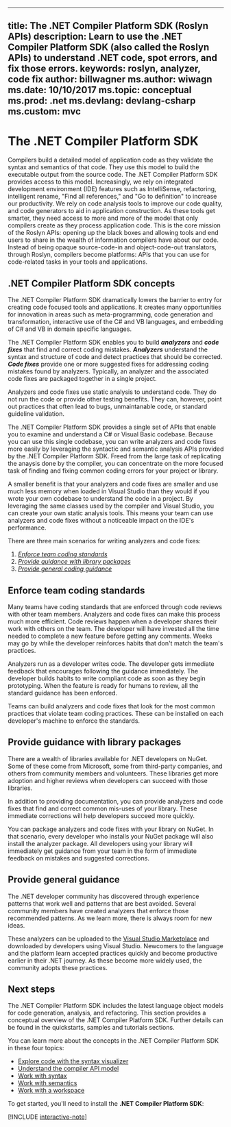 
---
title: The .NET Compiler Platform SDK (Roslyn APIs)
description: Learn to use the .NET Compiler Platform SDK (also called the Roslyn APIs) to understand .NET code, spot errors, and fix those errors.
keywords: roslyn, analyzer, code fix
author: billwagner
ms.author: wiwagn
ms.date: 10/10/2017
ms.topic: conceptual
ms.prod: .net
ms.devlang: devlang-csharp
ms.custom: mvc
---

# The .NET Compiler Platform SDK

Compilers build a detailed model of application code as they validate the
syntax and semantics of that code. They use this model to build the
executable output from the source code. The .NET Compiler Platform SDK provides
access to this model. Increasingly, we rely on integrated
development environment (IDE) features such as IntelliSense, refactoring,
intelligent rename, "Find all references," and "Go to definition" to
increase our productivity. We rely on code analysis tools to improve our
code quality, and code generators to aid in application construction. As
these tools get smarter, they need access to more and more of the model
that only compilers create as they process application code. This is the core mission of
the Roslyn APIs: opening up the black boxes and allowing tools and end
users to share in the wealth of information compilers have about our code.
Instead of being opaque source-code-in and object-code-out translators,
through Roslyn, compilers become platforms: APIs that you can use for
code-related tasks in your tools and applications.

## .NET Compiler Platform SDK concepts

The .NET Compiler Platform SDK dramatically lowers the barrier
to entry for creating code focused tools and applications. It creates many
opportunities for innovation in areas such as meta-programming, code
generation and transformation, interactive use of the C# and VB languages,
and embedding of C# and VB in domain specific languages.

The .NET Compiler Platform SDK enables you to build ***analyzers*** and 
***code fixes*** that find and correct coding mistakes. ***Analyzers***
understand the syntax and structure of code and detect practices that
should be corrected. ***Code fixes*** provide one or more suggested fixes
for addressing coding mistakes found by analyzers. Typically, an analyzer
and the associated code fixes are packaged together in a single project. 

Analyzers and code fixes use static analysis to understand code. They
do not run the code or provide other testing benefits. They can, however,
point out practices that often lead to bugs, unmaintanable code, or
standard guideline validation.

The .NET Compiler Platform SDK provides a single set of APIs that enable
you to examine and understand a C# or Visual Basic codebase. Because you
can use this single codebase, you can write analyzers and code fixes more
easily by leveraging the syntactic and semantic analysis APIs provided by
the .NET Compiler Platform SDK. Freed from the large task of replicating
the anaysis done by the compiler, you can concentrate on the more focused
task of finding and fixing common coding errors for your project or library.

A smaller benefit is that your analyzers and code fixes are smaller and
use much less memory when loaded in Visual Studio than they would
if you wrote your own codebase to understand the code in a project. By
leveraging the same classes used by the compiler and Visual Studio, you
can create your own static analysis tools. This means your team
can use analyzers and code fixes without a noticeable impact on the IDE's
performance.

There are three main scenarios for writing analyzers and code fixes:

1. [*Enforce team coding standards*](#enforce-team-coding-standards)
1. [*Provide guidance with library packages*](#provide-guidance-with-library-packages)
1. [*Provide general coding guidance*](#provide-general-coding-guidance)

## Enforce team coding standards

Many teams have coding standards that are enforced through code reviews
with other team members. Analyzers and code fixes can make this process
much more efficient. Code reviews happen when a developer shares their work
with others on the team. The developer will have invested all the time needed to
complete a new feature before getting any comments. Weeks may go by
while the developer reinforces habits that don't match the team's practices.

Analyzers run as a developer writes code. The developer gets immediate feedback that
encourages following the guidance immediately. The developer builds habits to write
compliant code as soon as they begin prototyping. When the feature is
ready for humans to review, all the standard guidance has been enforced.

Teams can build analyzers and code fixes that look for the most common
practices that violate team coding practices. These can be installed on
each developer's machine to enforce the standards.

## Provide guidance with library packages

There are a wealth of libraries available for .NET developers on NuGet.
Some of these come from Microsoft, some from third-party companies, and
others from community members and volunteers. These libraries get more
adoption and higher reviews when developers can succeed with those
libraries.

In addition to providing documentation, you can provide analyzers and
code fixes that find and correct common mis-uses of your library. These
immediate corrections will help developers succeed more quickly. 

You can package analyzers and code fixes with your library on NuGet. In that
scenario, every developer who installs your NuGet package will also install
the analyzer package. All developers using your library will immediately
get guidance from your team in the form of immediate feedback on mistakes
and suggested corrections.

## Provide general guidance

The .NET developer community has discovered through experience patterns that
work well and patterns that are best avoided. Several community members
have created analyzers that enforce those recommended patterns. As we learn
more, there is always room for new ideas.

These analyzers can be uploaded to the 
[Visual Studio Marketplace](https://marketplace.visualstudio.com/vs) and downloaded
by developers using Visual Studio. Newcomers to the language and the platform
learn accepted practices quickly and become productive earlier in their .NET
journey. As these become more widely used, the community adopts these
practices.

## Next steps

The .NET Compiler Platform SDK includes the latest language object models
for code generation, analysis, and refactoring. This section provides a
conceptual overview of the .NET Compiler Platform SDK. Further details can be
found in the quickstarts, samples and tutorials sections.

You can learn more about the concepts in the .NET Compiler Platform SDK in these four topics:

 - [Explore code with the syntax visualizer](syntax-visualizer.md)
 - [Understand the compiler API model](compiler-api-model.md)
 - [Work with syntax](work-with-syntax.md)
 - [Work with semantics](work-with-semantics.md)
 - [Work with a workspace](work-with-workspace.md)

To get started, you'll need to install the **.NET Compiler Platform SDK**:

[!INCLUDE [interactive-note](~/includes/roslyn-installation.md)]

<!--

Turn this on as more of the conceptual content is in place:
- Try the [Quickstarts](quickstart/index.md) to create your first tutorial.
- Experiment with one of the [Tutorials](tutorials/index.md).
- Explore the [Samples](samples/index.md) to see some simple analyzers.
- Read the [Concepts](concepts/index.md) to understand the ideas behind analyzers and code fixes.

-->
